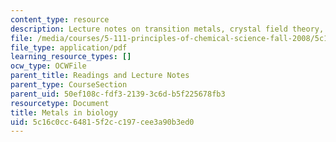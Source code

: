 ```yaml
---
content_type: resource
description: Lecture notes on transition metals, crystal field theory, and magnetism.
file: /media/courses/5-111-principles-of-chemical-science-fall-2008/5c16c0cc64815f2cc197cee3a90b3ed0_lecnotes29.pdf
file_type: application/pdf
learning_resource_types: []
ocw_type: OCWFile
parent_title: Readings and Lecture Notes
parent_type: CourseSection
parent_uid: 50ef108c-fdf3-2139-3c6d-b5f225678fb3
resourcetype: Document
title: Metals in biology
uid: 5c16c0cc-6481-5f2c-c197-cee3a90b3ed0
---
```

